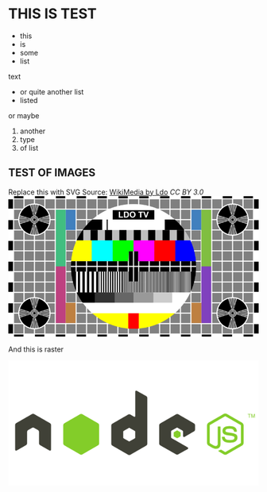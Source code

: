 THIS IS TEST
============

* this
* is 
* some 
* list

text

- or quite another list
- listed

or maybe

1. another
2. type
3. of list

TEST OF IMAGES
--------------

Replace this with SVG
Source: [WikiMedia by Ldo](https://commons.wikimedia.org/wiki/File:PM5644.svg) *CC BY 3.0*
![test1](test.png)

And this is raster

![test2](test2.png)